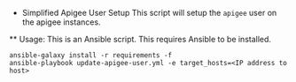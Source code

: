 * Simplified Apigee User Setup
This script will setup the `apigee` user on the apigee instances.

** Usage: 
This is an Ansible script. This requires Ansible to be installed. 

    ansible-galaxy install -r requirements -f
    ansible-playbook update-apigee-user.yml -e target_hosts=<IP address to host>
    
    
